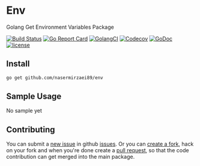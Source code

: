 # Env

Golang Get Environment Variables Package

[![Build Status](https://travis-ci.org/nasermirzaei89/env.svg?branch=master)](https://travis-ci.org/nasermirzaei89/env)
[![Go Report Card](https://goreportcard.com/badge/github.com/nasermirzaei89/env)](https://goreportcard.com/report/github.com/nasermirzaei89/env)
[![GolangCI](https://golangci.com/badges/github.com/nasermirzaei89/env.svg)](https://golangci.com/r/github.com/nasermirzaei89/env)
[![Codecov](https://codecov.io/gh/nasermirzaei89/env/branch/master/graph/badge.svg)](https://codecov.io/gh/nasermirzaei89/env)
[![GoDoc](https://godoc.org/github.com/nasermirzaei89/env?status.svg)](https://godoc.org/github.com/nasermirzaei89/env)
[![license](https://img.shields.io/github/license/mashape/apistatus.svg?maxAge=2592000)](https://raw.githubusercontent.com/nasermirzaei89/env/master/LICENSE)

## Install

```sh
go get github.com/nasermirzaei89/env
```

## Sample Usage

No sample yet

## Contributing

You can submit a [new issue](https://github.com/nasermirzaei89/env/issues/new) in github [issues](https://github.com/nasermirzaei89/env/issues).
Or you can [create a fork](https://help.github.com/articles/fork-a-repo), hack on your fork and when you're done create a [pull request](https://help.github.com/articles/fork-a-repo#pull-requests), so that the code contribution can get merged into the main package.

